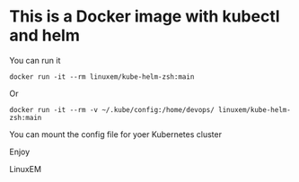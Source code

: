 # This is a Docker image with kubectl and helm

You can run it

`docker run -it --rm linuxem/kube-helm-zsh:main`

Or

`docker run -it --rm -v ~/.kube/config:/home/devops/ linuxem/kube-helm-zsh:main`  

You can mount the config file for yoer Kubernetes cluster

Enjoy

LinuxEM

